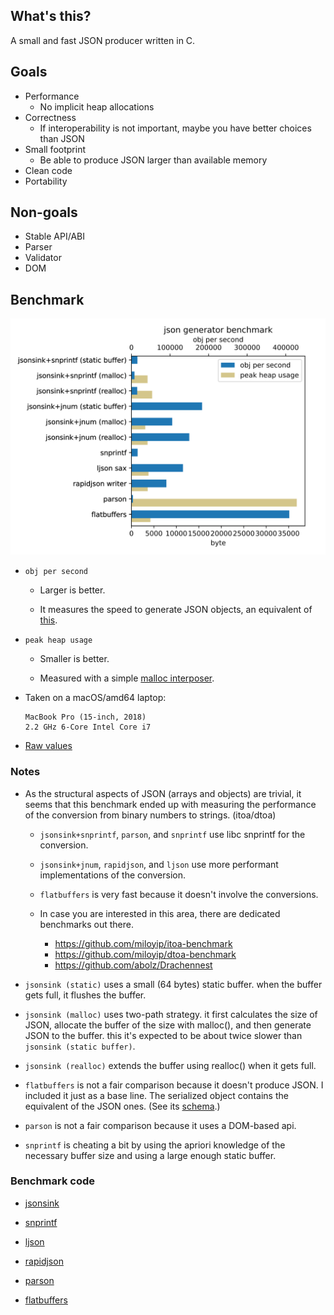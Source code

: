 ## What's this?

A small and fast JSON producer written in C.

## Goals

* Performance
  * No implicit heap allocations
* Correctness
  * If interoperability is not important, maybe you have better choices than JSON
* Small footprint
  * Be able to produce JSON larger than available memory
* Clean code
* Portability

## Non-goals

* Stable API/ABI
* Parser
* Validator
* DOM 

## Benchmark

![Graph](./bench/result.svg)

* `obj per second`

  * Larger is better.

  * It measures the speed to generate JSON objects, an equivalent of
    [this](bench/example.json).

* `peak heap usage`

  * Smaller is better.

  * Measured with a simple [malloc interposer](bench/malloc_interposer.c).

* Taken on a macOS/amd64 laptop:

  ```
  MacBook Pro (15-inch, 2018)
  2.2 GHz 6-Core Intel Core i7
  ```

* [Raw values](./bench/result.csv)

### Notes

* As the structural aspects of JSON (arrays and objects) are trivial,
  it seems that this benchmark ended up with measuring the performance
  of the conversion from binary numbers to strings. (itoa/dtoa)

  * `jsonsink+snprintf`, `parson`, and `snprintf` use libc snprintf for
  the conversion.

  * `jsonsink+jnum`, `rapidjson`, and `ljson` use more performant
    implementations of the conversion.

  * `flatbuffers` is very fast because it doesn't involve the conversions.

  * In case you are interested in this area, there are dedicated
    benchmarks out there.

    * https://github.com/miloyip/itoa-benchmark
    * https://github.com/miloyip/dtoa-benchmark
    * https://github.com/abolz/Drachennest

* `jsonsink (static)` uses a small (64 bytes) static buffer.
  when the buffer gets full, it flushes the buffer.

* `jsonsink (malloc)` uses two-path strategy. it first calculates the
  size of JSON, allocate the buffer of the size with malloc(), and then
  generate JSON to the buffer. this it's expected to be about twice slower
  than `jsonsink (static buffer)`.

* `jsonsink (realloc)` extends the buffer using realloc() when it gets full.

* `flatbuffers` is not a fair comparison because it doesn't produce JSON.
  I included it just as a base line.
  The serialized object contains the equivalent of the JSON ones.
  (See its [schema](./bench/test.fbs).)

* `parson` is not a fair comparison because it uses a DOM-based api.

* `snprintf` is cheating a bit by using the apriori knowledge of
  the necessary buffer size and using a large enough static buffer.

### Benchmark code

* [jsonsink](./bench/jsonsink.c)

* [snprintf](./bench/snprintf.c)

* [ljson](./bench/ljson.c)

* [rapidjson](./bench/rapidjson.cxx)

* [parson](./bench/parson.c)

* [flatbuffers](./bench/flatbuffers.cxx)
